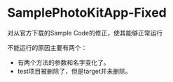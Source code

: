 SamplePhotoKitApp-Fixed
=======================

对从官方下载的Sample Code的修正，使其能够正常运行

不能运行的原因主要有两个：
- 有两个方法的参数和名字变化了。
- test项目被删除了，但是target并未删除。

